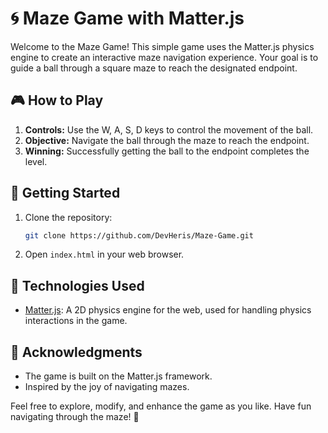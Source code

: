 # 🌀 Maze Game with Matter.js

Welcome to the Maze Game! This simple game uses the Matter.js physics engine to create an interactive maze navigation experience. Your goal is to guide a ball through a square maze to reach the designated endpoint.

## 🎮 How to Play

1. **Controls:** Use the W, A, S, D keys to control the movement of the ball.
2. **Objective:** Navigate the ball through the maze to reach the endpoint.
3. **Winning:** Successfully getting the ball to the endpoint completes the level.

## 🚀 Getting Started

1. Clone the repository:

    ```bash
    git clone https://github.com/DevHeris/Maze-Game.git
    ```

2. Open `index.html` in your web browser.

## 🔧 Technologies Used

- [Matter.js](https://brm.io/matter-js/): A 2D physics engine for the web, used for handling physics interactions in the game.

## 🙌 Acknowledgments

- The game is built on the Matter.js framework.
- Inspired by the joy of navigating mazes.

Feel free to explore, modify, and enhance the game as you like. Have fun navigating through the maze! 🌟
